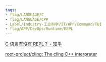```yaml
---
tags:
- flag/LANGUAGE/C
- flag/LANGUAGE/CPP
- Label/Industry-工业科学/IT/APP/Command/TUI
- flag/APP/DevOps/Runtime/REPL
---
```


[C 语言有没有 REPL？ - 知乎](https://www.zhihu.com/question/53638858)

[root-project/cling: The cling C++ interpreter](https://github.com/root-project/cling)
